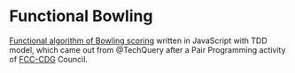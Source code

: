 # Functional Bowling

[Functional algorithm of Bowling scoring](http://cyber-dojo.org/review/show/DC2C0AC2A7?avatar=starfish) written in JavaScript with TDD model, which came out from @TechQuery after a Pair Programming activity of [FCC-CDG](http://chengdu.freecodecamp.cn/) Council.
